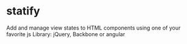 statify
=======

Add and manage view states to HTML components using one of your favorite js Library: jQuery, Backbone or angular